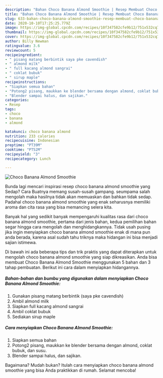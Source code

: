 ```yaml
---
description: "Bahan Choco Banana Almond Smoothie | Resep Membuat Choco Banana Almond Smoothie Yang Lezat"
title: "Bahan Choco Banana Almond Smoothie | Resep Membuat Choco Banana Almond Smoothie Yang Lezat"
slug: 633-bahan-choco-banana-almond-smoothie-resep-membuat-choco-banana-almond-smoothie-yang-lezat
date: 2020-10-10T17:25:25.779Z
image: https://img-global.cpcdn.com/recipes/10f347582cfe9b12/751x532cq70/choco-banana-almond-smoothie-foto-resep-utama.jpg
thumbnail: https://img-global.cpcdn.com/recipes/10f347582cfe9b12/751x532cq70/choco-banana-almond-smoothie-foto-resep-utama.jpg
cover: https://img-global.cpcdn.com/recipes/10f347582cfe9b12/751x532cq70/choco-banana-almond-smoothie-foto-resep-utama.jpg
author: Billy Newman
ratingvalue: 3.6
reviewcount: 5
recipeingredient:
- " pisang matang berbintik saya pke cavendish"
- " almond milk"
- " full kacang almond sangrai"
- " coklat bubuk"
- " sirup maple"
recipeinstructions:
- "Siapkan semua bahan"
- "Potong2 pisang, maukkan ke blender bersama dengan almond, coklat bubuk, dan susu."
- "Blender sampai halus, dan sajikan."
categories:
- Resep
tags:
- choco
- banana
- almond

katakunci: choco banana almond 
nutrition: 233 calories
recipecuisine: Indonesian
preptime: "PT39M"
cooktime: "PT52M"
recipeyield: "3"
recipecategory: Lunch

---
```



![Choco Banana Almond Smoothie](https://img-global.cpcdn.com/recipes/10f347582cfe9b12/751x532cq70/choco-banana-almond-smoothie-foto-resep-utama.jpg)

Bunda lagi mencari inspirasi resep choco banana almond smoothie yang Sedap? Cara Buatnya memang susah-susah gampang. seumpama salah mengolah maka hasilnya tidak akan memuaskan dan bahkan tidak sedap. Padahal choco banana almond smoothie yang enak seharusnya memiliki aroma dan cita rasa yang bisa memancing selera kita.



Banyak hal yang sedikit banyak mempengaruhi kualitas rasa dari choco banana almond smoothie, pertama dari jenis bahan, kedua pemilihan bahan segar hingga cara mengolah dan menghidangkannya. Tidak usah pusing jika ingin menyiapkan choco banana almond smoothie enak di mana pun anda berada, karena asal sudah tahu triknya maka hidangan ini bisa menjadi sajian istimewa.


Di bawah ini ada beberapa tips dan trik praktis yang dapat diterapkan untuk mengolah choco banana almond smoothie yang siap dikreasikan. Anda bisa membuat Choco Banana Almond Smoothie menggunakan 5 bahan dan 3 tahap pembuatan. Berikut ini cara dalam menyiapkan hidangannya.

<!--inarticleads1-->

##### Bahan-bahan dan bumbu yang digunakan dalam menyiapkan Choco Banana Almond Smoothie:

1. Gunakan  pisang matang berbintik (saya pke cavendish)
1. Ambil  almond milk
1. Siapkan  full kacang almond sangrai
1. Ambil  coklat bubuk
1. Sediakan  sirup maple




<!--inarticleads2-->

##### Cara menyiapkan Choco Banana Almond Smoothie:

1. Siapkan semua bahan
1. Potong2 pisang, maukkan ke blender bersama dengan almond, coklat bubuk, dan susu.
1. Blender sampai halus, dan sajikan.




Bagaimana? Mudah bukan? Itulah cara menyiapkan choco banana almond smoothie yang bisa Anda praktikkan di rumah. Selamat mencoba!
